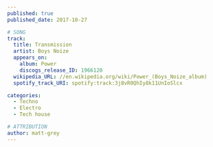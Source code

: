 ```yaml
---
published: true
published_date: 2017-10-27

# SONG
track:
  title: Transmission
  artist: Boys Noize
  appears_on:
    album: Power
    discogs_release_ID: 1966120
  wikipedia_URL: //en.wikipedia.org/wiki/Power_(Boys_Noize_album)
  spotify_track_URI: spotify:track:3j8vR0QhIy8k11UnIoSlcx

categories:
  - Techno
  - Electro
  - Tech house

# ATTRIBUTION
author: matt-grey
---
```

